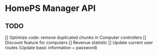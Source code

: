 # HomePS Manager API

## TODO

[] Optimize code: remove duplicated chunks in Computer controllers
[] Discount feature for computers
[] Revenue statistic
[] Update current user routes (Update basic information + password)
